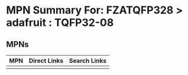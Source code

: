 



# MPN Summary For: FZATQFP328 > adafruit : TQFP32-08

## MPNs
  

|MPN|Direct Links|Search Links|
| :--- | :--- | :--- |
||||

